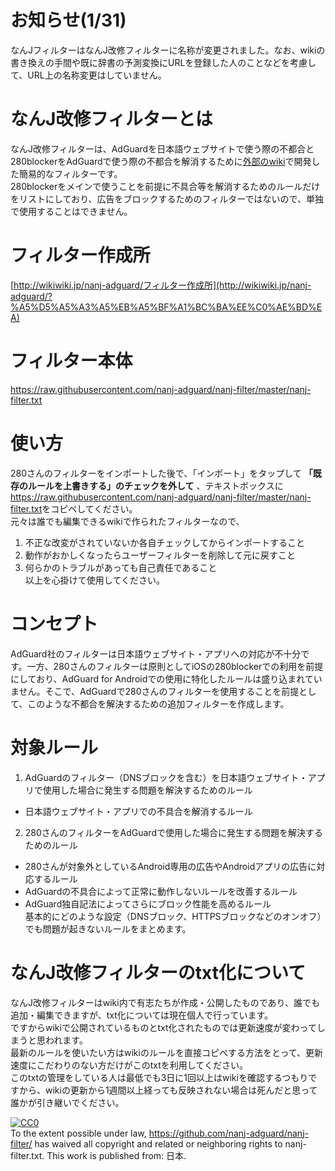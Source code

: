 # お知らせ(1/31)
なんJフィルターはなんJ改修フィルターに名称が変更されました。なお、wikiの書き換えの手間や既に辞書の予測変換にURLを登録した人のことなどを考慮して、URL上の名称変更はしていません。
# なんJ改修フィルターとは
なんJ改修フィルターは、AdGuardを日本語ウェブサイトで使う際の不都合と280blockerをAdGuardで使う際の不都合を解消するために<a href="http://wikiwiki.jp/nanj-adguard/">外部のwiki</a>で開発した簡易的なフィルターです。  
280blockerをメインで使うことを前提に不具合等を解消するためのルールだけをリストにしており、広告をブロックするためのフィルターではないので、単独で使用することはできません。
# フィルター作成所
[http://wikiwiki.jp/nanj-adguard/フィルター作成所](http://wikiwiki.jp/nanj-adguard/?%A5%D5%A5%A3%A5%EB%A5%BF%A1%BC%BA%EE%C0%AE%BD%EA)
# フィルター本体
<https://raw.githubusercontent.com/nanj-adguard/nanj-filter/master/nanj-filter.txt>
# 使い方
280さんのフィルターをインポートした後で、「インポート」をタップして **「既存のルールを上書きする」のチェックを外して** 、テキストボックスに<https://raw.githubusercontent.com/nanj-adguard/nanj-filter/master/nanj-filter.txt>をコピペしてください。  
元々は誰でも編集できるwikiで作られたフィルターなので、
1. 不正な改変がされていないか各自チェックしてからインポートすること
2. 動作がおかしくなったらユーザーフィルターを削除して元に戻すこと
3. 何らかのトラブルがあっても自己責任であること<br>
以上を心掛けて使用してください。
# コンセプト
AdGuard社のフィルターは日本語ウェブサイト・アプリへの対応が不十分です。一方、280さんのフィルターは原則としてiOSの280blockerでの利用を前提にしており、AdGuard for Androidでの使用に特化したルールは盛り込まれていません。そこで、AdGuardで280さんのフィルターを使用することを前提として、このような不都合を解決するための追加フィルターを作成します。
# 対象ルール
1. AdGuardのフィルター（DNSブロックを含む）を日本語ウェブサイト・アプリで使用した場合に発生する問題を解決するためのルール
 - 日本語ウェブサイト・アプリでの不具合を解消するルール
2. 280さんのフィルターをAdGuardで使用した場合に発生する問題を解決するためのルール
 - 280さんが対象外としているAndroid専用の広告やAndroidアプリの広告に対応するルール
 - AdGuardの不具合によって正常に動作しないルールを改善するルール
 - AdGuard独自記法によってさらにブロック性能を高めるルール<br>
基本的にどのような設定（DNSブロック、HTTPSブロックなどのオンオフ）でも問題が起きないルールをまとめます。
# なんJ改修フィルターのtxt化について
なんJ改修フィルターはwiki内で有志たちが作成・公開したものであり、誰でも追加・編集できますが、txt化については現在個人で行っています。  
ですからwikiで公開されているものとtxt化されたものでは更新速度が変わってしまうと思われます。  
最新のルールを使いたい方はwikiのルールを直接コピペする方法をとって、更新速度にこだわりのない方だけがこのtxtを利用してください。  
このtxtの管理をしている人は最低でも3日に1回以上はwikiを確認するつもりですから、wikiの更新から1週間以上経っても反映されない場合は死んだと思って誰かが引き継いでください。  
<p xmlns:dct="http://purl.org/dc/terms/" xmlns:vcard="http://www.w3.org/2001/vcard-rdf/3.0#">
  <a rel="license"
     href="http://creativecommons.org/publicdomain/zero/1.0/">
    <img src="http://i.creativecommons.org/p/zero/1.0/88x31.png" style="border-style: none;" alt="CC0" />
  </a>
  <br />
  To the extent possible under law,
  <a rel="dct:publisher"
     href="https://github.com/nanj-adguard/nanj-filter/">https://github.com/nanj-adguard/nanj-filter/</a>
  has waived all copyright and related or neighboring rights to
  <span property="dct:title">nanj-filter.txt</span>.
This work is published from:
<span property="vcard:Country" datatype="dct:ISO3166"
      content="JP" about="https://github.com/nanj-adguard/nanj-filter/">
  日本</span>.
</p>
